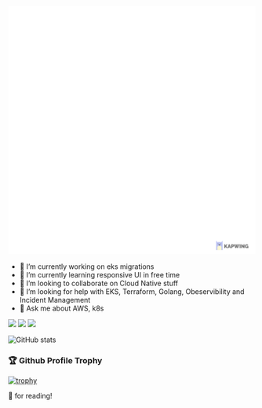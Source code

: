 ![nitinpatil's-readme](https://raw.githubusercontent.com/nitinpatil1992/nitinpatil1992/main/.github/images/wave-me.gif)

- 🔭 I’m currently working on eks migrations
- 🌱 I’m currently learning responsive UI in free time
- 👯 I’m looking to collaborate on Cloud Native stuff
- 🤔 I’m looking for help with EKS, Terraform, Golang, Obeservibility and Incident Management
- 💬 Ask me about AWS, k8s

<a href="mailto:patil16nit@gmail.com"><img src="https://img.shields.io/badge/Gmail-D14836?style=for-the-badge&logo=gmail&logoColor=white" height=30></a>
<a href="https://www.twitter.com/np_hard_"><img src="https://img.shields.io/badge/Twitter-1DA1F2?style=for-the-badge&logo=twitter&logoColor=white" height=30></a>
 <a href="https://www.linkedin.com/in/nitin-patil1992/"><img src="https://img.shields.io/badge/LinkedIn-0077B5?style=for-the-badge&logo=linkedin&logoColor=white" height=30></a>

![GitHub stats](https://github-readme-stats.vercel.app/api?username=nitinpatil1992&show_icons=true&theme=tokyonight)

### 🏆 Github Profile Trophy

[![trophy](https://github-profile-trophy.vercel.app/?username=nitinpatil1992&theme=monokai&margin-w=15&margin-h=15&&no-frame=true&row=1)](https://github.com/ryo-ma/github-profile-trophy)

🙏 for reading!
